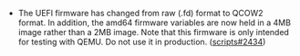 - The UEFI firmware has changed from raw (.fd) format to QCOW2 format. In addition, the amd64 firmware variables are now held in a 4MB image rather than a 2MB image. Note that this firmware is only intended for testing with QEMU. Do not use it in production. ([scripts#2434](https://github.com/flatcar/scripts/pull/2434))
